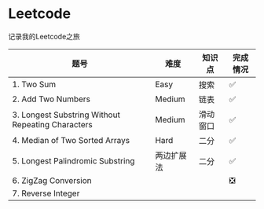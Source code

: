 # Leetcode
记录我的Leetcode之旅


|  题号   | 难度  | 知识点   | 完成情况  |
|  ----  | ----  | ----  | ----  |
| 1. Two Sum| Easy |搜索 | ✅ |
|2. Add Two Numbers |  Medium|链表 | ✅ |
|3. Longest Substring Without Repeating Characters|Medium|滑动窗口| ✅|
|4. Median of Two Sorted Arrays|Hard|二分| ✅|
|5. Longest Palindromic Substring|两边扩展法|二分| ✅|
|6. ZigZag Conversion||| ❎|
|7. Reverse Integer||||


